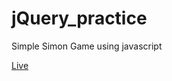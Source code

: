 # jQuery_practice

Simple Simon Game using javascript

[Live](https://niteesh057.github.io/jQuery_practice/)
